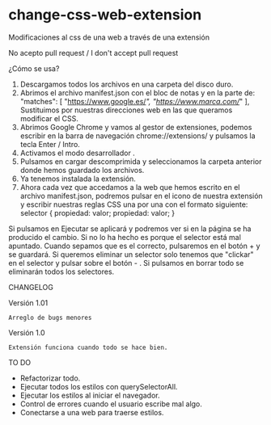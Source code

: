 # change-css-web-extension
Modificaciones al css de una web a través de una extensión

No acepto pull request / I don't accept pull request

¿Cómo se usa?

1. Descargamos todos los archivos en una carpeta del disco duro.
2. Abrimos el archivo manifest.json con el bloc de notas y en la parte de:
"matches": [
    "https://www.google.es/*",
    "https://www.marca.com/*"
 ],
 Sustituimos por nuestras direcciones web en las que queramos modificar el CSS.
3. Abrimos Google Chrome y vamos al gestor de extensiones, podemos escribir en la barra de navegación chrome://extensions/ y pulsamos la tecla Enter / Intro.
4. Activamos el modo desarrollador .
5. Pulsamos en cargar descomprimida y seleccionamos la carpeta anterior donde hemos guardado los archivos.
6. Ya tenemos instalada la extensión.
7. Ahora cada vez que accedamos a la web que hemos escrito en el archivo manifest.json, podremos pulsar en el icono de nuestra extensión y escribir nuestras reglas CSS una por una con el formato siguiente:
selector {
	propiedad: valor;
	propiedad: valor;
}

Si pulsamos en Ejecutar se aplicará y podremos ver si en la página se ha producido el cambio. Si no lo ha hecho es porque el selector está mal apuntado.
Cuando sepamos que es el correcto, pulsaremos en el botón + y se guardará.
Si queremos eliminar un selector solo tenemos que "clickar" en el selector y pulsar sobre el botón - .
Si pulsamos en borrar todo se eliminarán todos los selectores.


CHANGELOG

Versión 1.01

	Arreglo de bugs menores

Versión 1.0

	Extensión funciona cuando todo se hace bien.


TO DO

- Refactorizar todo.
- Ejecutar todos los estilos con querySelectorAll.
- Ejecutar los estilos al iniciar el navegador.
- Control de errores cuando el usuario escribe mal algo.
- Conectarse a una web para traerse estilos.
